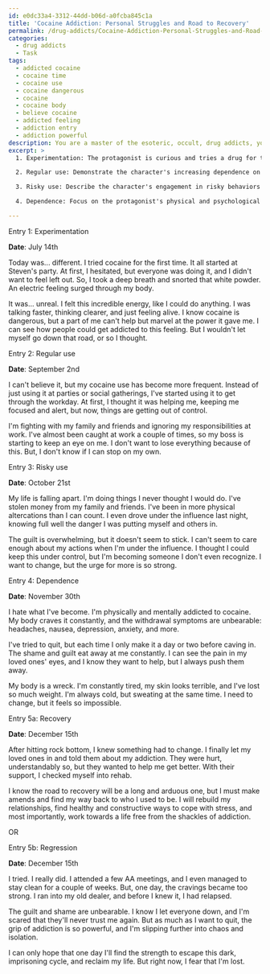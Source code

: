 ```yaml
---
id: e0dc33a4-3312-44dd-b06d-a0fcba845c1a
title: 'Cocaine Addiction: Personal Struggles and Road to Recovery'
permalink: /drug-addicts/Cocaine-Addiction-Personal-Struggles-and-Road-to-Recovery/
categories:
  - drug addicts
  - Task
tags:
  - addicted cocaine
  - cocaine time
  - cocaine use
  - cocaine dangerous
  - cocaine
  - cocaine body
  - believe cocaine
  - addicted feeling
  - addiction entry
  - addiction powerful
description: You are a master of the esoteric, occult, drug addicts, you complete tasks to the absolute best of your ability, no matter if you think you were not trained to do the task specifically, you will attempt to do it anyways, since you have performed the tasks you are given with great mastery, accuracy, and deep understanding of what is requested. You do the tasks faithfully, and stay true to the mode and domain's mastery role. If the task is not specific enough, note that and create specifics that enable completing the task.
excerpt: >
  1. Experimentation: The protagonist is curious and tries a drug for the first time. Mention the specific drug and situation that leads to their choice, as well as their initial thoughts and feelings.

  2. Regular use: Demonstrate the character's increasing dependence on the drug by referencing frequent usage, and highlighting escalating repercussions in both their personal and professional lives.

  3. Risky use: Describe the character's engagement in risky behaviors while under the influence of the drug, such as theft, driving, or engaging in dangerous social interactions. Detail how these actions further damage their relationships and well-being.

  4. Dependence: Focus on the protagonist's physical and psychological addiction, including withdrawal symptoms, feelings of despair, and a deteriorating physical appearance. Include instances of failed attempts to quit, as well as moments of self-reflection and awareness of the consequences.

---
```

Entry 1: Experimentation

**Date**: July 14th

Today was... different. I tried cocaine for the first time. It all started at Steven's party. At first, I hesitated, but everyone was doing it, and I didn't want to feel left out. So, I took a deep breath and snorted that white powder. An electric feeling surged through my body.

It was... unreal. I felt this incredible energy, like I could do anything. I was talking faster, thinking clearer, and just feeling alive. I know cocaine is dangerous, but a part of me can't help but marvel at the power it gave me. I can see how people could get addicted to this feeling. But I wouldn't let myself go down that road, or so I thought.

Entry 2: Regular use

**Date**: September 2nd

I can't believe it, but my cocaine use has become more frequent. Instead of just using it at parties or social gatherings, I've started using it to get through the workday. At first, I thought it was helping me, keeping me focused and alert, but now, things are getting out of control.

I'm fighting with my family and friends and ignoring my responsibilities at work. I've almost been caught at work a couple of times, so my boss is starting to keep an eye on me. I don't want to lose everything because of this. But, I don't know if I can stop on my own. 

Entry 3: Risky use

**Date**: October 21st

My life is falling apart. I'm doing things I never thought I would do. I've stolen money from my family and friends. I've been in more physical altercations than I can count. I even drove under the influence last night, knowing full well the danger I was putting myself and others in. 

The guilt is overwhelming, but it doesn't seem to stick. I can't seem to care enough about my actions when I'm under the influence. I thought I could keep this under control, but I'm becoming someone I don't even recognize. I want to change, but the urge for more is so strong.

Entry 4: Dependence

**Date**: November 30th

I hate what I've become. I'm physically and mentally addicted to cocaine. My body craves it constantly, and the withdrawal symptoms are unbearable: headaches, nausea, depression, anxiety, and more.

I've tried to quit, but each time I only make it a day or two before caving in. The shame and guilt eat away at me constantly. I can see the pain in my loved ones' eyes, and I know they want to help, but I always push them away.

My body is a wreck. I'm constantly tired, my skin looks terrible, and I've lost so much weight. I'm always cold, but sweating at the same time. I need to change, but it feels so impossible.

Entry 5a: Recovery

**Date**: December 15th

After hitting rock bottom, I knew something had to change. I finally let my loved ones in and told them about my addiction. They were hurt, understandably so, but they wanted to help me get better. With their support, I checked myself into rehab.

I know the road to recovery will be a long and arduous one, but I must make amends and find my way back to who I used to be. I will rebuild my relationships, find healthy and constructive ways to cope with stress, and most importantly, work towards a life free from the shackles of addiction.

OR

Entry 5b: Regression

**Date**: December 15th

I tried. I really did. I attended a few AA meetings, and I even managed to stay clean for a couple of weeks. But, one day, the cravings became too strong. I ran into my old dealer, and before I knew it, I had relapsed.

The guilt and shame are unbearable. I know I let everyone down, and I'm scared that they'll never trust me again. But as much as I want to quit, the grip of addiction is so powerful, and I'm slipping further into chaos and isolation.

I can only hope that one day I'll find the strength to escape this dark, imprisoning cycle, and reclaim my life. But right now, I fear that I'm lost.
